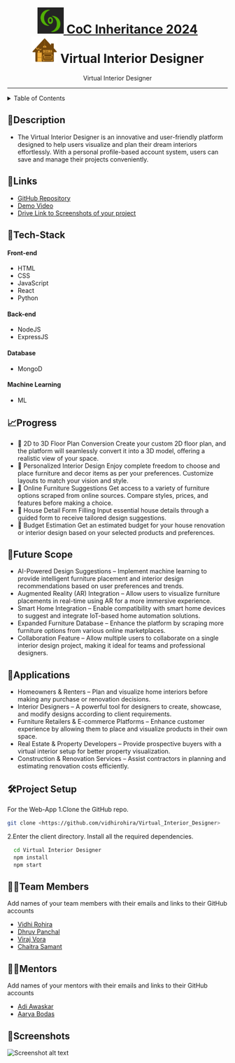<h1 align="center">
  <a href="https://github.com/CommunityOfCoders/Inheritance-2024">
    <img src="./COC.png" alt="CoC Inheritance 2024" width="60" height="60">
    <b> CoC Inheritance 2024 </b> 
  </a>
  <br>
 <img src="./LOGO.png" alt="Virtual Interior Designer" width="60" height="60">
  <b> Virtual Interior Designer </b> 
</h1>

<div align="center">
   Virtual Interior Designer
</div>
<hr>

<details>
<summary>Table of Contents</summary>

- [Description](#description)
- [Links](#links)
- [Tech Stack](#tech-stack)
- [Progress](#progress)
- [Future Scope](#future-scope)
- [Applications](#applications)
- [Project Setup](#project-setup)
- [Usage](#usage)
- [Team Members](#team-members)
- [Mentors](#mentors)
- [Screenshots](#screenshots)

</details>

## 📝Description
- The Virtual Interior Designer is an innovative and user-friendly platform designed to help users visualize and plan their dream interiors effortlessly. With a personal profile-based account system, users can save and manage their projects conveniently.



## 🔗Links

- [GitHub Repository](https://github.com/vidhirohira/Virtual_Interior_Designer)
- [Demo Video]()
- [Drive Link to Screenshots of your project]()




## 🤖Tech-Stack

#### Front-end
- HTML
- CSS
- JavaScript
- React
- Python

#### Back-end
- NodeJS
- ExpressJS

#### Database
- MongoD

#### Machine Learning
- ML

## 📈Progress
- 🔹 2D to 3D Floor Plan Conversion
  Create your custom 2D floor plan, and the platform will seamlessly convert it into a 3D model, offering a realistic view of your space.
- 🔹 Personalized Interior Design
  Enjoy complete freedom to choose and place furniture and decor items as per your preferences.
  Customize layouts to match your vision and style.
- 🔹 Online Furniture Suggestions
  Get access to a variety of furniture options scraped from online sources.
  Compare styles, prices, and features before making a choice.
- 🔹 House Detail Form Filling
  Input essential house details through a guided form to receive tailored design suggestions.
- 🔹 Budget Estimation
   Get an estimated budget for your house renovation or interior design based on your selected products and preferences.



## 🔮Future Scope
- AI-Powered Design Suggestions – Implement machine learning to provide intelligent furniture placement and interior design recommendations based on user preferences and trends.
- Augmented Reality (AR) Integration – Allow users to visualize furniture placements in real-time using AR for a more immersive experience.
- Smart Home Integration – Enable compatibility with smart home devices to suggest and integrate IoT-based home automation solutions.
- Expanded Furniture Database – Enhance the platform by scraping more furniture options from various online marketplaces.
- Collaboration Feature – Allow multiple users to collaborate on a single interior design project, making it ideal for teams and professional designers.

## 💸Applications
- Homeowners & Renters – Plan and visualize home interiors before making any purchase or renovation decisions.
- Interior Designers – A powerful tool for designers to create, showcase, and modify designs according to client requirements.
- Furniture Retailers & E-commerce Platforms – Enhance customer experience by allowing them to place and visualize products in their own space.
- Real Estate & Property Developers – Provide prospective buyers with a virtual interior setup for better property visualization.
- Construction & Renovation Services – Assist contractors in planning and estimating renovation costs efficiently.

## 🛠Project Setup

For the Web-App 1.Clone the GitHub repo.
```bash
git clone <https://github.com/vidhirohira/Virtual_Interior_Designer>
```
2.Enter the client directory. Install all the required dependencies.
```bash
  cd Virtual Interior Designer
  npm install
  npm start
```


## 👨‍💻Team Members

Add names of your team members with their emails and links to their GitHub accounts

- [Vidhi Rohira ](https://github.com/vidhirohira)
- [Dhruv Panchal ](https://github.com/Dhruvp18)
- [Viraj Vora ](https://github.com/viraj200524)
- [Chaitra Samant ](https://github.com/chaitra-samant)

## 👨‍🏫Mentors

Add names of your mentors with their emails and links to their GitHub accounts

- [Adi Awaskar ](https://github.com/adiawaskar)
- [Aarya Bodas ]()

## 📱Screenshots


![Screenshot alt text]( "screenshot")


